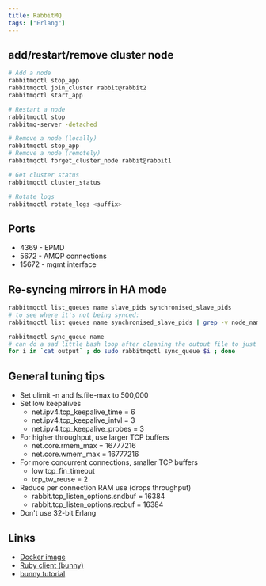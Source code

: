 ```yaml
---
title: RabbitMQ
tags: ["Erlang"]
---
```


## add/restart/remove cluster node

```bash
# Add a node
rabbitmqctl stop_app
rabbitmqctl join_cluster rabbit@rabbit2
rabbitmqctl start_app

# Restart a node
rabbitmqctl stop
rabbitmq-server -detached

# Remove a node (locally)
rabbitmqctl stop_app
# Remove a node (remotely)
rabbitmqctl forget_cluster_node rabbit@rabbit1

# Get cluster status
rabbitmqctl cluster_status

# Rotate logs
rabbitmqctl rotate_logs <suffix>
```

## Ports

* 4369 - EPMD
* 5672 - AMQP connections
* 15672 - mgmt interface

## Re-syncing mirrors in HA mode

```bash
rabbitmqctl list_queues name slave_pids synchronised_slave_pids
# to see where it's not being synced:
rabbitmqctl list queues name synchronised_slave_pids | grep -v node_name > output

rabbitmqctl sync_queue name
# can do a sad little bash loop after cleaning the output file to just queue names
for i in `cat output` ; do sudo rabbitmqctl sync_queue $i ; done
```

## General tuning tips

* Set ulimit -n and fs.file-max to 500,000
* Set low keepalives
	* net.ipv4.tcp_keepalive_time = 6
	* net.ipv4.tcp_keepalive_intvl = 3
	* net.ipv4.tcp_keepalive_probes = 3
* For higher throughput, use larger TCP buffers
	* net.core.rmem_max = 16777216
	* net.core.wmem_max = 16777216
* For more concurrent connections, smaller TCP buffers
	* low tcp_fin_timeout
	* tcp_tw_reuse = 2
* Reduce per connection RAM use (drops throughput)
	* rabbit.tcp_listen_options.sndbuf = 16384
	* rabbit.tcp_listen_options.recbuf = 16384
* Don't use 32-bit Erlang

## Links

* [Docker image](https://hub.docker.com/_/rabbitmq)
* [Ruby client (bunny)](http://rubybunny.info/)
* [bunny tutorial](https://www.rabbitmq.com/tutorials/tutorial-one-ruby.html)
